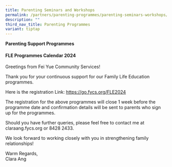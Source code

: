 ```yaml
---
title: Parenting Seminars and Workshops
permalink: /partners/parenting-programmes/parenting-seminars-workshops/
description: ""
third_nav_title: Parenting Programmes
variant: tiptap
---
```

<p><strong>Parenting Support Programmes</strong>
</p>
<h4>FLE Programmes Calendar 2024</h4>
<p>Greetings from Fei Yue Community Services!</p>
<p>Thank you for your continuous support for our Family Life Education programmes.&nbsp;</p>
<p>Here is the registration Link:&nbsp;<a href="https://go.fycs.org/FLE2023" rel="noopener noreferrer nofollow" target="_blank">https://go.fycs.org/FLE2024</a>
</p>
<p>The registration for the above programmes will close 1 week before the
programme date and confirmation details will be sent to parents who sign
up for the programmes.&nbsp;</p>
<p>Should you have further queries, please feel free to contact me at claraang.fycs.org
or 8428 2433.</p>
<p>We look forward to working closely with you in strengthening family relationships!</p>
<p>Warm Regards,
<br>Clara Ang</p>
<p>&nbsp;</p>